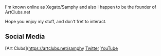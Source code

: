 I'm known online as Xegato/Samphy and also I happen to be the founder of ArtClubs.net

Hope you enjoy my stuff, and don't fret to interact.

## Social Media

[Art Clubs](https://artclubs.net/samphy
[Twitter](https://twitter.com/_samphy)
[YouTube](https://youtube.com/@samphy)
